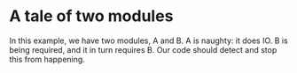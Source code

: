 # A tale of two modules

In this example, we have two modules, A and B.
A is naughty: it does IO. B is being required, and it in turn
requires B. Our code should detect and stop this from happening.


